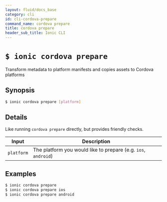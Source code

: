 ```yaml
---
layout: fluid/docs_base
category: cli
id: cli-cordova-prepare
command_name: cordova prepare
title: cordova prepare
header_sub_title: Ionic CLI
---
```


# `$ ionic cordova prepare`

Transform metadata to platform manifests and copies assets to Cordova platforms
## Synopsis

```bash
$ ionic cordova prepare [platform]
```
  
## Details

Like running `cordova prepare` directly, but provides friendly checks.


Input | Description
----- | ----------
`platform` | The platform you would like to prepare (e.g. `ios`, `android`)




## Examples

```bash
$ ionic cordova prepare 
$ ionic cordova prepare ios
$ ionic cordova prepare android
```
